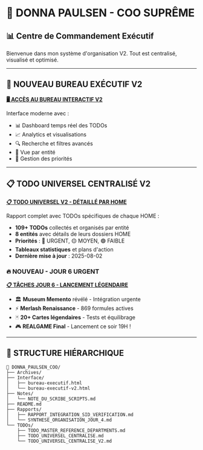 # 💼 DONNA PAULSEN - COO SUPRÊME

## 📊 Centre de Commandement Exécutif

Bienvenue dans mon système d'organisation V2. Tout est centralisé, visualisé et optimisé.

---

## 🚀 NOUVEAU BUREAU EXÉCUTIF V2

**[🖥️ ACCÈS AU BUREAU INTERACTIF V2](Interface/bureau-executif-v2.html)**

Interface moderne avec :
- 📊 Dashboard temps réel des TODOs
- 📈 Analytics et visualisations
- 🔍 Recherche et filtres avancés
- 👥 Vue par entité
- 🚨 Gestion des priorités

---

## 📋 TODO UNIVERSEL CENTRALISÉ V2

**[📋 TODO UNIVERSEL V2 - DÉTAILLÉ PAR HOME](TODOs/TODO_UNIVERSEL_CENTRALISE_V2.md)**

Rapport complet avec TODOs spécifiques de chaque HOME :
- **109+ TODOs** collectés et organisés par entité
- **8 entités** avec détails de leurs dossiers HOME
- **Priorités** : 🔴 URGENT, 🟡 MOYEN, 🟢 FAIBLE
- **Tableaux statistiques** et plans d'action
- **Dernière mise à jour** : 2025-08-02

### 🔥 **NOUVEAU - JOUR 6 URGENT**
**[📋 TÂCHES JOUR 6 - LANCEMENT LÉGENDAIRE](TODOs/TACHES_JOUR_6_URGENT.md)**
- 🏛️ **Museum Memento** révélé - Intégration urgente
- ⚡ **Merlash Renaissance** - 869 formules actives
- 🃏 **20+ Cartes légendaires** - Tests et équilibrage
- 🎮 **REALGAME Final** - Lancement ce soir 19H !

---

## 📁 STRUCTURE HIÉRARCHIQUE

```
💼 DONNA_PAULSEN_COO/
├── Archives/
├── Interface/
│   ├── bureau-executif.html
│   └── bureau-executif-v2.html
├── Notes/
│   └── NOTE_DU_SCRIBE_SCRIPTS.md
├── README.md
├── Rapports/
│   ├── RAPPORT_INTEGRATION_SID_VERIFICATION.md
│   └── SYNTHESE_ORGANISATION_JOUR_4.md
└── TODOs/
    ├── TODO_MASTER_REFERENCE_DEPARTMENTS.md
    ├── TODO_UNIVERSEL_CENTRALISE.md
    └── TODO_UNIVERSEL_CENTRALISE_V2.md
```

